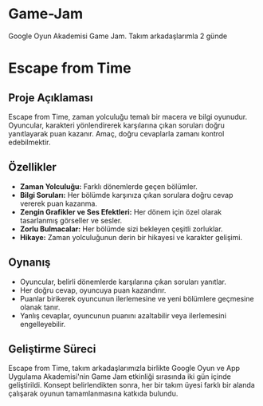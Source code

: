# Game-Jam
Google Oyun Akademisi Game Jam. Takım arkadaşlarımla 2 günde 
# Escape from Time

## Proje Açıklaması

Escape from Time, zaman yolculuğu temalı bir macera ve bilgi oyunudur. Oyuncular, karakteri yönlendirerek karşılarına çıkan soruları doğru yanıtlayarak puan kazanır. Amaç, doğru cevaplarla zamanı kontrol edebilmektir.

## Özellikler

- **Zaman Yolculuğu:** Farklı dönemlerde geçen bölümler.
- **Bilgi Soruları:** Her bölümde karşınıza çıkan sorulara doğru cevap vererek puan kazanma.
- **Zengin Grafikler ve Ses Efektleri:** Her dönem için özel olarak tasarlanmış görseller ve sesler.
- **Zorlu Bulmacalar:** Her bölümde sizi bekleyen çeşitli zorluklar.
- **Hikaye:** Zaman yolculuğunun derin bir hikayesi ve karakter gelişimi.

## Oynanış

- Oyuncular, belirli dönemlerde karşılarına çıkan soruları yanıtlar.
- Her doğru cevap, oyuncuya puan kazandırır.
- Puanlar birikerek oyuncunun ilerlemesine ve yeni bölümlere geçmesine olanak tanır.
- Yanlış cevaplar, oyuncunun puanını azaltabilir veya ilerlemesini engelleyebilir.

## Geliştirme Süreci

Escape from Time, takım arkadaşlarımızla birlikte Google Oyun ve App Uygulama Akademisi'nin Game Jam etkinliği sırasında iki gün içinde geliştirildi. Konsept belirlendikten sonra, her bir takım üyesi farklı bir alanda çalışarak oyunun tamamlanmasına katkıda bulundu.
